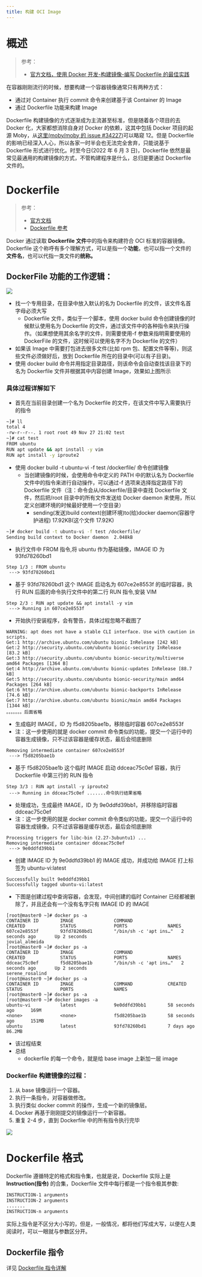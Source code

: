 ```yaml
---
title: 构建 OCI Image
---
```


# 概述

> 参考：
> - [官方文档，使用 Docker 开发-构建镜像-编写 Dockerfile 的最佳实践](https://docs.docker.com/develop/develop-images/dockerfile_best-practices/)

在容器刚刚流行的时候，想要构建一个容器镜像通常只有两种方式：

- 通过对 Container 执行 commit 命令来创建基于该 Container 的 Image
- 通过 Dockerfile 功能来构建 Image

Dockerfile 构建镜像的方式逐渐成为主流甚至标准，但是随着各个项目的去 Docker 化，大家都想消除自身对 Docker 的依赖，这其中包括 Docker 项目的起源 Moby，从[这里(moby/moby 的 issue #34227)](https://github.com/moby/moby/issues/34227)可以略窥 12。但是 Dockerfile 的影响已经深入人心，所以各家一时半会也无法完全舍弃，只能说基于 Dockerfile 形式进行优化。时至今日(2022 年 6 月 3 日)，Dockerfile 依然是最常见最通用的构建镜像的方式，不管构建程序是什么，总归是要通过 Dockerfile 文件的。

# Dockerfile

> 参考：
> - [官方文档](https://docs.docker.com/develop/develop-images/dockerfile_best-practices/)
> - [Dockerfile 参考](https://docs.docker.com/engine/reference/builder/)

Docker 通过读取 **Dockerfile 文件**中的指令来构建符合 OCI 标准的容器镜像。Dockerfile 这个称呼有多个理解方式，可以是指一个**功能**，也可以指一个文件的**文件名**，也可以代指一类文件的**统称。**

## DockerFile 功能的工作逻辑：

![](https://notes-learning.oss-cn-beijing.aliyuncs.com/ymn9n3/1616121926992-8640dd4a-029c-487c-9fa2-f20ee1b61b83.png)

- 找一个专用目录，在目录中放入默认的名为 Dockerfile 的文件，该文件名首字母必须大写
  - Dockerfile 文件，类似于一个脚本，使用 docker build 命令创建镜像的时候默认使用名为 Dockerfile 的文件，通过该文件中的各种指令来执行操作。（如果想使用其余名字的文件，则需要使用-f 参数来指明需要使用的 DockerFile 的文件，这时候可以使用名字不为 Dockerfile 的文件）
- 如果该 Image 中需要打包进去很多文件(比如 rpm 包、配置文件等等)，则这些文件必须做好后，放到 Dockerfile 所在的目录中(可以有子目录)。
- 使用 docker build 命令并用指定目录路径，则该命令会自动查找该目录下的名为 Dockerfile 文件并根据其中内容创建 Image，效果如上图所示

### 具体过程详解如下

- 首先在当前目录创建一个名为 Dockerfile 的文件，在该文件中写入需要执行的指令

```bash
~]# ll
total 4
-rw-r--r--. 1 root root 49 Nov 27 21:02 test
~]# cat test
FROM ubuntu
RUN apt update && apt install -y vim
RUN apt install -y iproute2
```

- 使用 docker build -t ubuntu-vi -f test /dockerfile/ 命令创建镜像
  - 当创建镜像的时候，会使用命令中定义的 PATH 中的默认名为 Dockerfile 文件中的指令来进行自动操作，可以通过-f 选项来选择指定路径下的 Dockerfile 文件（注：命令会从/dockerfile/目录中查找 Dockerfile 文件，然后把/root 目录中的所有文件发送给 Docker daemon 来使用，所以定义创建环境的时候最好使用一个空目录）
    - sending(发送)build context(创建环境)to(给)docker daemon(容器守护进程) 17.92KB(这个文件 17.92K)

```bash
~]# docker build -t ubuntu-vi -f test /dockerfile/
Sending build context to Docker daemon  2.048kB
```

- 执行文件中 FROM 指令,将 ubuntu 作为基础镜像，IMAGE ID 为 93fd78260bd1

<!---->

    Step 1/3 : FROM ubuntu
     ---> 93fd78260bd1

- 基于 93fd78260bd1 这个 IMAGE 启动名为 607ce2e8553f 的临时容器，执行 RUN 后面的命令执行文件中的第二行 RUN 指令,安装 VIM

<!---->

    Step 2/3 : RUN apt update && apt install -y vim
     ---> Running in 607ce2e8553f

- 开始执行安装程序，会有警告，具体过程忽略不截图了

<!---->

    WARNING: apt does not have a stable CLI interface. Use with caution in scripts.
    Get:1 http://archive.ubuntu.com/ubuntu bionic InRelease [242 kB]
    Get:2 http://security.ubuntu.com/ubuntu bionic-security InRelease [83.2 kB]
    Get:3 http://security.ubuntu.com/ubuntu bionic-security/multiverse amd64 Packages [1364 B]
    Get:4 http://archive.ubuntu.com/ubuntu bionic-updates InRelease [88.7 kB]
    Get:5 http://security.ubuntu.com/ubuntu bionic-security/main amd64 Packages [264 kB]
    Get:6 http://archive.ubuntu.com/ubuntu bionic-backports InRelease [74.6 kB]
    Get:7 http://archive.ubuntu.com/ubuntu bionic/main amd64 Packages [1344 kB]
    。。。。。。。后面省略

- 生成临时 IMAGE，ID 为 f5d8205bae1b，移除临时容器 607ce2e8553f
- 注：这一步使用的就是 docker commit 命令类似的功能，提交一个运行中的容器生成镜像，只不过该容器是缓存状态，最后会彻底删除

<!---->

    Removing intermediate container 607ce2e8553f
     ---> f5d8205bae1b

- 基于 f5d8205bae1b 这个临时 IMAGE 启动 ddceac75c0ef 容器，执行 Dockerfile 中第三行的 RUN 指令

<!---->

    Step 3/3 : RUN apt install -y iproute2
     ---> Running in ddceac75c0ef .......命令执行结果省略

- 处理成功，生成最终 IMAGE，ID 为 9e0ddfd39bb1，并移除临时容器 ddceac75c0ef
- 注：这一步使用的就是 docker commit 命令类似的功能，提交一个运行中的容器生成镜像，只不过该容器是缓存状态，最后会彻底删除

<!---->

    Processing triggers for libc-bin (2.27-3ubuntu1) ...
    Removing intermediate container ddceac75c0ef
     ---> 9e0ddfd39bb1

- 创建 IMAGE ID 为 9e0ddfd39bb1 的 IMAGE 成功，并成功给 IMAGE 打上标签为 ubuntu-vi:latest

<!---->

    Successfully built 9e0ddfd39bb1
    Successfully tagged ubuntu-vi:latest

- 下图是创建过程中查询容器，会发现，中间创建的临时 Container 已经都被删除了，并且还会有一个没有名字只有 IMAGE ID 的 IMAGE

<!---->

    [root@master0 ~]# docker ps -a
    CONTAINER ID        IMAGE               COMMAND                  CREATED             STATUS              PORTS               NAMES
    607ce2e8553f        93fd78260bd1        "/bin/sh -c 'apt ins…"   2 seconds ago       Up 2 seconds                            jovial_almeida
    [root@master0 ~]# docker ps -a
    CONTAINER ID        IMAGE               COMMAND                  CREATED             STATUS              PORTS               NAMES
    ddceac75c0ef        f5d8205bae1b        "/bin/sh -c 'apt ins…"   2 seconds ago       Up 2 seconds                            serene_rosalind
    [root@master0 ~]# docker ps -a
    CONTAINER ID        IMAGE               COMMAND             CREATED             STATUS              PORTS               NAMES
    [root@master0 ~]# docker ps -a
    [root@master0 ~]# docker images -a
    ubuntu-vi           latest              9e0ddfd39bb1        58 seconds ago      169M
    <none>              <none>              f5d8205bae1b        58 seconds ago      151MB
    ubuntu              latest              93fd78260bd1        7 days ago          86.2MB

- 该过程结束
- 总结
  - dockerfile 的每一个命令，就是给 base image 上新加一层 image

### Dockerfile 构建镜像的过程：

1. 从 base 镜像运行一个容器。
2. 执行一条指令，对容器做修改。
3. 执行类似 docker commit 的操作，生成一个新的镜像层。
4. Docker 再基于刚刚提交的镜像运行一个新容器。
5. 重复 2-4 步，直到 Dockerfile 中的所有指令执行完毕

![](https://notes-learning.oss-cn-beijing.aliyuncs.com/ymn9n3/1616121927006-3431594b-1d7d-4764-b6ce-6227bcfc9966.png)

# Dockerfile 格式

Dockerfile 遵循特定的格式和指令集，也就是说，Dockerfile 实际上是 **Instruction(指令)** 的合集，Dockerfile 文件中每行都是一个指令极其参数:

```dockerfile
INSTRUCTION-1 arguments
INSTRUCTION-2 arguments
.......
INSTRUCTION-n arguments
```

实际上指令是不区分大小写的，但是，一般情况，都将他们写成大写，以便在人类阅读时，可以一眼就与参数区分开。

## Dockerfile 指令

详见 [Dockerfile 指令详解](https://www.yuque.com/go/doc/33171452)
